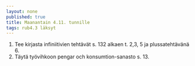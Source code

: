 ```yaml
---
layout: none
published: true
title: Maanantain 4.11. tunnille
tags: rub4.3 läksyt
---
```

1. Tee kirjasta infiniitivien tehtävät s. 132 alkaen t. 2,3, 5 ja plussatehtävänä 6.
2. Täytä työvihkoon pengar och konsumtion-sanasto s. 13.


